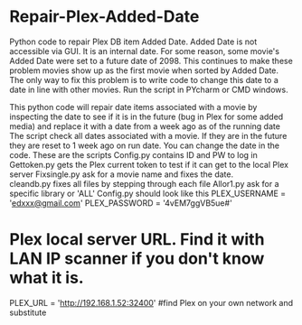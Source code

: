 # Repair-Plex-Added-Date
Python code to repair Plex DB item Added Date. Added Date is not accessible via GUI.  It is an internal date.  For some reason, some movie's Added Date were set to a future date of 2098.  This continues to make these problem movies show up
as the first movie when sorted by Added Date.  The only way to fix this problem is to write code to change this date to a date in line with other movies.
Run the script in PYcharm or CMD windows.

This python code will repair date items associated with a movie by inspecting the date to see if it is in the future (bug in Plex for some added media) and replace it with a date from a week ago as of the running date
The script check all dates associated with a movie.  If they are in the future they are reset to 1 week ago on run date.  You can change the date in the code.
These are the scripts
Config.py contains ID and PW to log in
Gettoken.py gets the Plex current token to test if it can get to the local Plex server
Fixsingle.py  ask for a movie name and fixes the date.  
cleandb.py fixes all files by stepping through each file
Allor1.py ask for a specific library or 'ALL'
Config.py should look like this
PLEX_USERNAME = 'edxxx@gmail.com'
PLEX_PASSWORD = '4vEM7ggVB5ue#'
# Plex local server URL.  Find it with LAN IP scanner if you don't know what it is.
PLEX_URL = 'http://192.168.1.52:32400'
#find Plex on your own network and substitute
